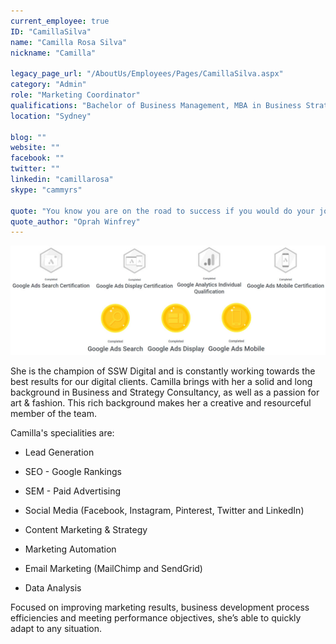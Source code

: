 ```yaml
---
current_employee: true
ID: "CamillaSilva"
name: "Camilla Rosa Silva"
nickname: "Camilla"

legacy_page_url: "/AboutUs/Employees/Pages/CamillaSilva.aspx"
category: "Admin"
role: "Marketing Coordinator"
qualifications: "Bachelor of Business Management, MBA in Business Strategic Management"
location: "Sydney"

blog: ""
website: ""
facebook: ""
twitter: ""
linkedin: "camillarosa"
skype: "cammyrs"

quote: "You know you are on the road to success if you would do your job, and not be paid for it."
quote_author: "Oprah Winfrey"
---
```


![google_accreditation_Camilla.jpg](./Images/Bio/google_accreditation_Camilla.jpg)

She is the champion of SSW Digital and is constantly working towards the best results for our digital clients. Camilla brings with her a solid and long background in Business and Strategy Consultancy, as well as a passion for art & fashion. This rich background makes her a creative and resourceful member of the team.

Camilla's specialities are:

- Lead Generation
- SEO - Google Rankings
- SEM - Paid Advertising

- Social Media (Facebook, Instagram, Pinterest, Twitter and LinkedIn)

- Content Marketing & Strategy
- Marketing Automation
- Email Marketing (MailChimp and SendGrid)
- Data Analysis

Focused on improving marketing results, business development process efficiencies and meeting performance objectives, she’s able to quickly adapt to any situation.
